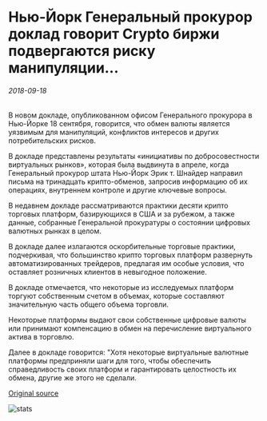 # Нью-Йорк Генеральный прокурор доклад говорит Crypto биржи подвергаются риску манипуляции...

###### 2018-09-18

В новом докладе, опубликованном офисом Генерального прокурора в Нью-Йорке 18 сентября, говорится, что обмен валюты является уязвимым для манипуляций, конфликтов интересов и других потребительских рисков.

В докладе представлены результаты «инициативы по добросовестности виртуальных рынков», которая была выдвинута в апреле, когда Генеральный прокурор штата Нью-Йорк Эрик т. Шнайдер направил письма на тринадцать крипто-обменов, запросив информацию об их операциях, внутреннем контроле и другие ключевые вопросы.

В недавнем докладе рассматриваются практики десяти крипто торговых платформ, базирующихся в США и за рубежом, а также данные, собранные Генеральной прокуратуры о состоянии цифровых валютных рынках в целом.

В докладе далее излагаются оскорбительные торговые практики, подчеркивая, что большинство крипто торговых платформ развернуть автоматизированных трейдеров, предлагая им особые условия, что оставляет розничных клиентов в невыгодное положение.

В докладе отмечается, что некоторые из исследуемых платформ торгуют собственным счетом в объемах, которые составляют значительную часть общего объема торговли.

Некоторые платформы выдают свои собственные цифровые валюты или принимают компенсацию в обмен на перечисление виртуального актива в торговлю.

Далее в докладе говорится: "Хотя некоторые виртуальные валютные платформы предприняли шаги для того, чтобы обеспечить справедливость своих платформ и гарантировать целостность их обмена, другие же этого не сделали.

[Original source](https://cointelegraph.com/news/new-york-attorney-general-report-says-crypto-exchanges-are-at-risk-of-manipulation)

![stats](https://c.statcounter.com/11760860/0/a89fa40b/1/ "stats")